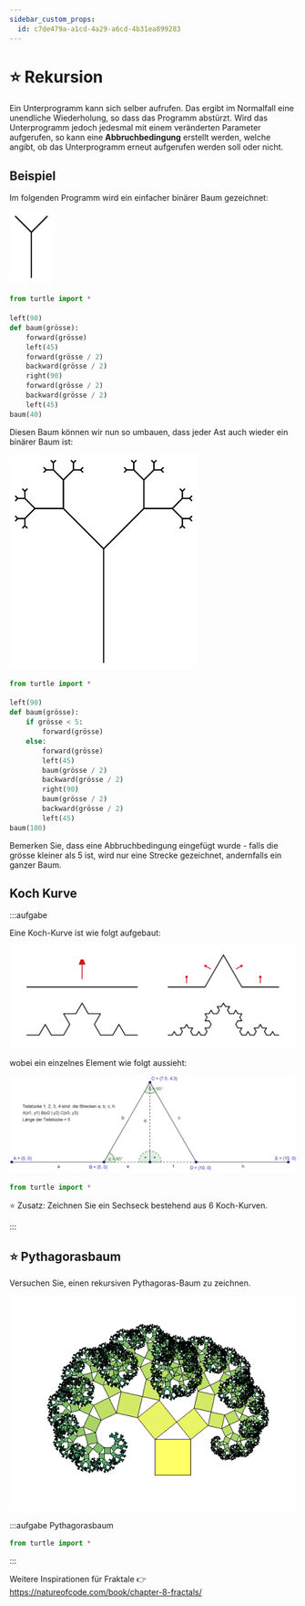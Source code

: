 ```yaml
---
sidebar_custom_props:
  id: c7de479a-a1cd-4a29-a6cd-4b31ea899283
---
```


# ⭐ Rekursion

Ein Unterprogramm kann sich selber aufrufen. Das ergibt im Normalfall eine unendliche Wiederholung, so dass das Programm abstürzt. Wird das Unterprogramm jedoch jedesmal mit einem veränderten Parameter aufgerufen, so kann eine **Abbruchbedingung** erstellt werden, welche angibt, ob das Unterprogramm erneut aufgerufen werden soll oder nicht.

## Beispiel

Im folgenden Programm wird ein einfacher binärer Baum gezeichnet:

![](images/52-tree-n1.svg)

```py live_py slim
from turtle import *

left(90)
def baum(grösse):
    forward(grösse)
    left(45)
    forward(grösse / 2)
    backward(grösse / 2)
    right(90)
    forward(grösse / 2)
    backward(grösse / 2)
    left(45)
baum(40)
```

Diesen Baum können wir nun so umbauen, dass jeder Ast auch wieder ein binärer Baum ist:

![](images/52-tree-n2.svg)


```py live_py slim
from turtle import *

left(90)
def baum(grösse):
    if grösse < 5:
        forward(grösse)
    else:
        forward(grösse)
        left(45)
        baum(grösse / 2)
        backward(grösse / 2)
        right(90)
        baum(grösse / 2)
        backward(grösse / 2)
        left(45)
baum(100) 
```

Bemerken Sie, dass eine Abbruchbedingung eingefügt wurde - falls die grösse kleiner als 5 ist, wird nur eine Strecke gezeichnet, andernfalls ein ganzer Baum.

## Koch Kurve

:::aufgabe
<Answer type="state" webKey="ed83c1e8-9552-4c00-8119-2170df88cacd" />

Eine Koch-Kurve ist wie folgt aufgebaut:

![](images/52-koch.svg)

wobei ein einzelnes Element wie folgt aussieht:

![](images/52-koch-angles.jpg)

```py live_py title=koch.py id=16486559-3037-48b9-958f-96dc44c50173
from turtle import *


```

⭐️ Zusatz: Zeichnen Sie ein Sechseck bestehend aus 6 Koch-Kurven.

:::


## ⭐️ Pythagorasbaum

Versuchen Sie, einen rekursiven Pythagoras-Baum zu zeichnen.

![Ein Pythagorasbaum](images/010-pythagoras-tree.png)

:::aufgabe Pythagorasbaum
<Answer type="state" webKey="cf0b2b26-f5d9-493c-81d1-0d00bfa7dcb7" />

```py live_py title="pythagoras.py" id="90d2c2c3-004c-433d-9445-8c225b51b5ae"
from turtle import *

```
:::

Weitere Inspirationen für Fraktale
👉 https://natureofcode.com/book/chapter-8-fractals/

